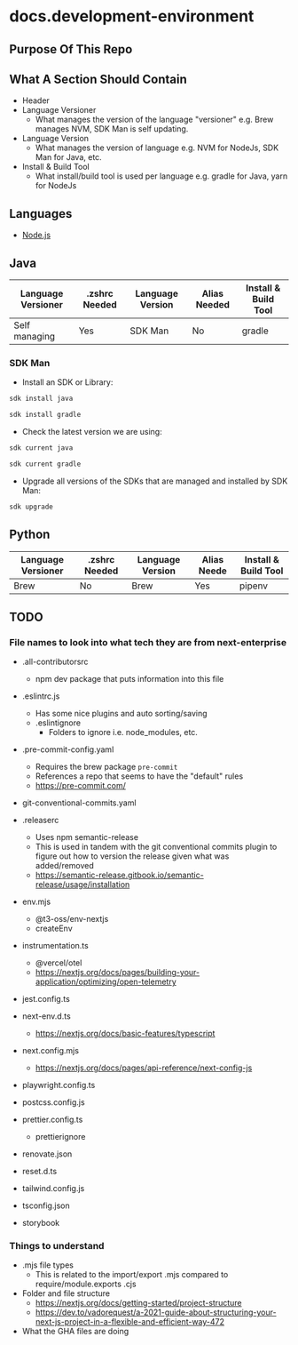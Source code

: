 # docs.development-environment

## Purpose Of This Repo

## What A Section Should Contain

- Header
- Language Versioner
  - What manages the version of the language "versioner" e.g. Brew manages NVM, SDK Man is self updating.
- Language Version
  - What manages the version of language e.g. NVM for NodeJs, SDK Man for Java, etc.
- Install & Build Tool
  - What install/build tool is used per language e.g. gradle for Java, yarn for NodeJs

## Languages

- [Node.js](./languages/node-js.md)

## Java

| Language Versioner | .zshrc Needed | Language Version | Alias Needed | Install & Build Tool |
| ------------------ | ------------- | ---------------- | ------------ | -------------------- |
| Self managing      | Yes           | SDK Man          | No           | gradle               |

### SDK Man

- Install an SDK or Library:

```bash
sdk install java
```

```bash
sdk install gradle
```

- Check the latest version we are using:

```bash
sdk current java
```

```bash
sdk current gradle
```

- Upgrade all versions of the SDKs that are managed and installed by SDK Man:

```bash
sdk upgrade
```

## Python

| Language Versioner | .zshrc Needed | Language Version | Alias Neede | Install & Build Tool |
| ------------------ | ------------- | ---------------- | ----------- | -------------------- |
| Brew               | No            | Brew             | Yes         | pipenv               |

## TODO

### File names to look into what tech they are from next-enterprise

- .all-contributorsrc
  - npm dev package that puts information into this file
- .eslintrc.js
  - Has some nice plugins and auto sorting/saving
  - .eslintignore
    - Folders to ignore i.e. node_modules, etc.
- .pre-commit-config.yaml
  - Requires the brew package `pre-commit`
  - References a repo that seems to have the "default" rules
  - https://pre-commit.com/
- git-conventional-commits.yaml
- .releaserc

  - Uses npm semantic-release
  - This is used in tandem with the git conventional commits plugin to figure out how to version the release given what was added/removed
  - https://semantic-release.gitbook.io/semantic-release/usage/installation

- env.mjs
  - @t3-oss/env-nextjs
  - createEnv
- instrumentation.ts
  - @vercel/otel
  - https://nextjs.org/docs/pages/building-your-application/optimizing/open-telemetry
- jest.config.ts
- next-env.d.ts
  - https://nextjs.org/docs/basic-features/typescript
- next.config.mjs
  - https://nextjs.org/docs/pages/api-reference/next-config-js
- playwright.config.ts
- postcss.config.js
- prettier.config.ts
  - prettierignore
- renovate.json
- reset.d.ts
- tailwind.config.js
- tsconfig.json
- storybook

### Things to understand

- .mjs file types
  - This is related to the import/export .mjs compared to require/module.exports .cjs
- Folder and file structure
  - https://nextjs.org/docs/getting-started/project-structure
  - https://dev.to/vadorequest/a-2021-guide-about-structuring-your-next-js-project-in-a-flexible-and-efficient-way-472
- What the GHA files are doing
